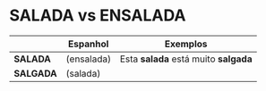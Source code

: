 # SALADA vs ENSALADA

|             | Espanhol   | Exemplos                               |
| --          | --         | --                                     |
| **SALADA**  | (ensalada) | Esta **salada** está muito **salgada** |
| **SALGADA** | (salada)   |                                        |
